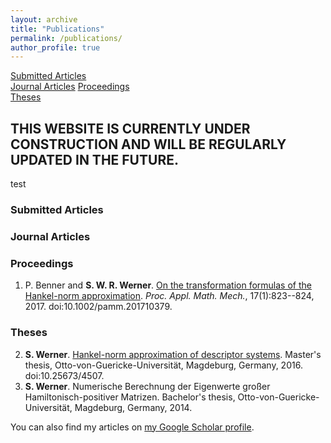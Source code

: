 ```yaml
---
layout: archive
title: "Publications"
permalink: /publications/
author_profile: true
---
```


[Submitted Articles](#submitted)  
[Journal Articles](#journal)
[Proceedings](#proceedings)  
[Theses](#theses)

## THIS WEBSITE IS CURRENTLY UNDER CONSTRUCTION AND WILL BE REGULARLY UPDATED IN THE FUTURE.

test

### <a name="submitted"></a>Submitted Articles ###

### <a name="journal"></a>Journal Articles ###

### <a name="proceedings"></a>Proceedings ###
1.  P. Benner and <strong>S. W. R. Werner</strong>. <a target="blank_"
    href="https://doi.org/10.1002/pamm.201710379">On the transformation formulas
    of the Hankel-norm approximation</a>. <i>Proc. Appl. Math. Mech.</i>,
    17(1):823--824, 2017. doi:10.1002/pamm.201710379.
  
### <a name="theses"></a>Theses ###
2.  <strong>S. Werner</strong>. <a target="blank_"
    href="https://doi.org/10.25673/4507">Hankel-norm approximation of descriptor
    systems</a>. Master's thesis, Otto-von-Guericke-Universität, Magdeburg,
    Germany, 2016. doi:10.25673/4507.
1.  <strong>S. Werner</strong>. Numerische Berechnung der Eigenwerte großer
    Hamiltonisch-positiver Matrizen. Bachelor's thesis,
    Otto-von-Guericke-Universität, Magdeburg, Germany, 2014.

You can also find my articles on <a href="{{author.googlescholar}}">my Google Scholar profile</a>.
